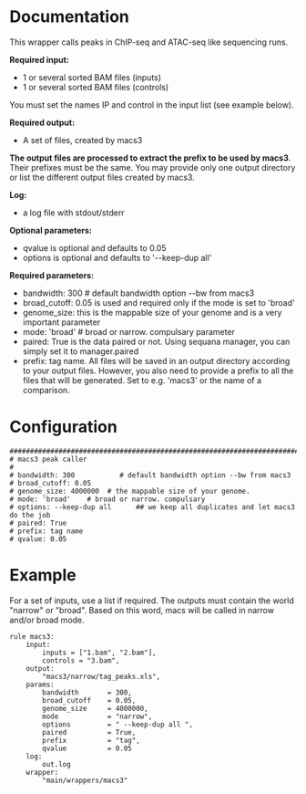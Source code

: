 # Documentation

This wrapper calls peaks in ChIP-seq and ATAC-seq like sequencing runs.

**Required input:**

- 1 or several sorted BAM files (inputs)
- 1 or several sorted BAM files (controls)

You must set the names IP and control in the input list (see example below).

**Required output:**

- A set of files, created by macs3

**The output files are processed to extract the prefix to be used by macs3**. 
Their prefixes must be the same. You may provide only one output directory or list
the different output files created by macs3.

**Log:**

- a log file with stdout/stderr

**Optional parameters:**

* qvalue is optional and defaults to 0.05
* options is optional and defaults to '--keep-dup all'

**Required parameters:**

* bandwidth: 300   # default bandwidth option --bw from macs3
* broad_cutoff: 0.05 is used and required only if the mode is set to 'broad'
* genome_size: this is the mappable size of your genome and is a very important parameter 
* mode: 'broad'    # broad or narrow. compulsary parameter
* paired: True  is the data paired or not. Using sequana manager, you can simply set it to manager.paired
* prefix: tag name. All files will be saved in an output directory according to your output files. However, 
  you also need to provide a prefix to all the files that will be generated. Set to e.g. 'macs3' or the 
  name of a comparison.


# Configuration


    ############################################################################################
    # macs3 peak caller
    #
    # bandwidth: 300           # default bandwidth option --bw from macs3
    # broad_cutoff: 0.05
    # genome_size: 4000000  # the mappable size of your genome. 
    # mode: 'broad'    # broad or narrow. compulsary 
    # options: --keep-dup all      ## we keep all duplicates and let macs3 do the job
    # paired: True 
    # prefix: tag name 
    # qvalue: 0.05



# Example

For a set of inputs, use a list if required. The outputs must contain the world
"narrow" or "broad". Based on this word, macs will be called in narrow and/or broad
mode.


    rule macs3:
        input:
            inputs = ["1.bam", "2.bam"],
            controls = "3.bam",
        output:
            "macs3/narrow/tag_peaks.xls",
        params:
            bandwidth       = 300,
            broad_cutoff    = 0.05,
            genome_size     = 4000000,
            mode            = "narrow",
            options         = " --keep-dup all ",
            paired          = True,
            prefix          = "tag",
            qvalue          = 0.05
        log:
            out.log
        wrapper:
            "main/wrappers/macs3"
